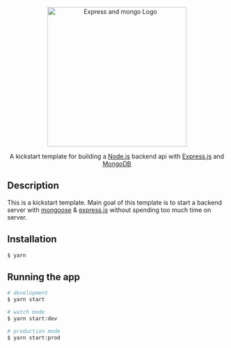 <p align="center">
 <img src="https://i.postimg.cc/FKkbSyxh/men.jpg" width="320" alt="Express and mongo Logo" />
</p>

  <p align="center">A kickstart template for building a <a href="http://nodejs.org" target="_blank">Node.js</a> backend api with <a href="https://expressjs.com/" target="_blank">Express.js</a> and <a href="https://www.mongodb.com/" target="_blank">MongoDB</a></p>

## Description

This is a kickstart template. Main goal of this template is to start a backend server with [mongoose](https://github.com/Automattic/mongoose) & [express.js](https://github.com/expressjs/express) without spending too much time on server.

## Installation

```bash
$ yarn
```

## Running the app

```bash
# development
$ yarn start

# watch mode
$ yarn start:dev

# production mode
$ yarn start:prod
```
